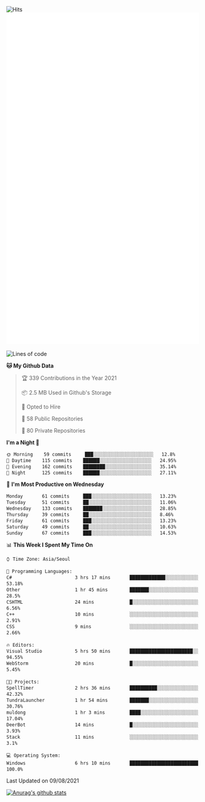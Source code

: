 ![Hits](https://hits.seeyoufarm.com/api/count/incr/badge.svg?url=https%3A%2F%2Fgithub.com%2Fkokose1234&count_bg=%2379C83D&title_bg=%23555555&icon=apple.svg&icon_color=%23E7E7E7&title=hits&edge_flat=false)
<br/>
![Metrics](https://github.com/kokose1234/kokose1234/blob/main/github-metrics.svg)

<!--START_SECTION:waka-->
![Lines of code](https://img.shields.io/badge/From%20Hello%20World%20I%27ve%20Written-12.5%20million%20lines%20of%20code-blue)

**🐱 My Github Data** 

> 🏆 339 Contributions in the Year 2021
 > 
> 📦 2.5 MB Used in Github's Storage 
 > 
> 💼 Opted to Hire
 > 
> 📜 58 Public Repositories 
 > 
> 🔑 80 Private Repositories  
 > 
**I'm a Night 🦉** 

```text
🌞 Morning    59 commits     ███░░░░░░░░░░░░░░░░░░░░░░   12.8% 
🌆 Daytime    115 commits    ██████░░░░░░░░░░░░░░░░░░░   24.95% 
🌃 Evening    162 commits    ████████░░░░░░░░░░░░░░░░░   35.14% 
🌙 Night      125 commits    ██████░░░░░░░░░░░░░░░░░░░   27.11%

```
📅 **I'm Most Productive on Wednesday** 

```text
Monday       61 commits     ███░░░░░░░░░░░░░░░░░░░░░░   13.23% 
Tuesday      51 commits     ██░░░░░░░░░░░░░░░░░░░░░░░   11.06% 
Wednesday    133 commits    ███████░░░░░░░░░░░░░░░░░░   28.85% 
Thursday     39 commits     ██░░░░░░░░░░░░░░░░░░░░░░░   8.46% 
Friday       61 commits     ███░░░░░░░░░░░░░░░░░░░░░░   13.23% 
Saturday     49 commits     ██░░░░░░░░░░░░░░░░░░░░░░░   10.63% 
Sunday       67 commits     ███░░░░░░░░░░░░░░░░░░░░░░   14.53%

```


📊 **This Week I Spent My Time On** 

```text
⌚︎ Time Zone: Asia/Seoul

💬 Programming Languages: 
C#                       3 hrs 17 mins       █████████████░░░░░░░░░░░░   53.18% 
Other                    1 hr 45 mins        ███████░░░░░░░░░░░░░░░░░░   28.5% 
CSHTML                   24 mins             █░░░░░░░░░░░░░░░░░░░░░░░░   6.56% 
C++                      10 mins             ░░░░░░░░░░░░░░░░░░░░░░░░░   2.91% 
CSS                      9 mins              ░░░░░░░░░░░░░░░░░░░░░░░░░   2.66%

🔥 Editors: 
Visual Studio            5 hrs 50 mins       ███████████████████████░░   94.55% 
WebStorm                 20 mins             █░░░░░░░░░░░░░░░░░░░░░░░░   5.45%

🐱‍💻 Projects: 
SpellTimer               2 hrs 36 mins       ██████████░░░░░░░░░░░░░░░   42.32% 
TundraLauncher           1 hr 54 mins        ███████░░░░░░░░░░░░░░░░░░   30.76% 
muldong                  1 hr 3 mins         ████░░░░░░░░░░░░░░░░░░░░░   17.04% 
DeerBot                  14 mins             █░░░░░░░░░░░░░░░░░░░░░░░░   3.93% 
Stack                    11 mins             ░░░░░░░░░░░░░░░░░░░░░░░░░   3.1%

💻 Operating System: 
Windows                  6 hrs 10 mins       █████████████████████████   100.0%

```


 Last Updated on 09/08/2021
<!--END_SECTION:waka-->

[![Anurag's github stats](https://github-readme-stats.vercel.app/api?username=kokose1234&theme=dracula)](https://github.com/anuraghazra/github-readme-stats)



	
